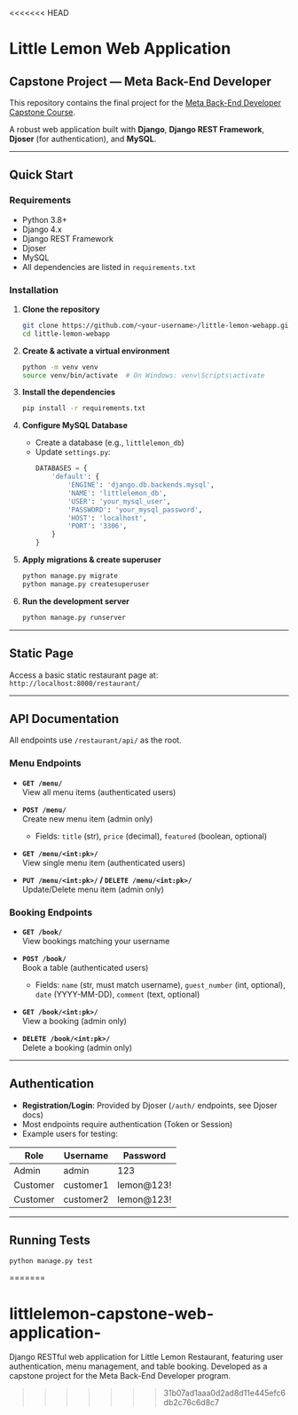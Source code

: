 <<<<<<< HEAD
# Little Lemon Web Application

## Capstone Project — Meta Back-End Developer

This repository contains the final project for the [Meta Back-End Developer Capstone Course](https://www.coursera.org/learn/back-end-developer-capstone/).

A robust web application built with **Django**, **Django REST Framework**, **Djoser** (for authentication), and **MySQL**.

---

## Quick Start

### Requirements

- Python 3.8+
- Django 4.x
- Django REST Framework
- Djoser
- MySQL
- All dependencies are listed in `requirements.txt`

### Installation

1. **Clone the repository**

   ```bash
   git clone https://github.com/<your-username>/little-lemon-webapp.git
   cd little-lemon-webapp
   ```

2. **Create & activate a virtual environment**

   ```bash
   python -m venv venv
   source venv/bin/activate  # On Windows: venv\Scripts\activate
   ```

3. **Install the dependencies**

   ```bash
   pip install -r requirements.txt
   ```

4. **Configure MySQL Database**

   - Create a database (e.g., `littlelemon_db`)
   - Update `settings.py`:
     ```python
     DATABASES = {
         'default': {
             'ENGINE': 'django.db.backends.mysql',
             'NAME': 'littlelemon_db',
             'USER': 'your_mysql_user',
             'PASSWORD': 'your_mysql_password',
             'HOST': 'localhost',
             'PORT': '3306',
         }
     }
     ```

5. **Apply migrations & create superuser**

   ```bash
   python manage.py migrate
   python manage.py createsuperuser
   ```

6. **Run the development server**
   ```bash
   python manage.py runserver
   ```

---

## Static Page

Access a basic static restaurant page at:  
`http://localhost:8000/restaurant/`

---

## API Documentation

All endpoints use `/restaurant/api/` as the root.

### Menu Endpoints

- **`GET /menu/`**  
  View all menu items (authenticated users)
- **`POST /menu/`**  
  Create new menu item (admin only)

  - Fields: `title` (str), `price` (decimal), `featured` (boolean, optional)

- **`GET /menu/<int:pk>/`**  
  View single menu item (authenticated users)
- **`PUT /menu/<int:pk>/` / `DELETE /menu/<int:pk>/`**  
  Update/Delete menu item (admin only)

### Booking Endpoints

- **`GET /book/`**  
  View bookings matching your username

- **`POST /book/`**  
  Book a table (authenticated users)

  - Fields: `name` (str, must match username), `guest_number` (int, optional), `date` (YYYY-MM-DD), `comment` (text, optional)

- **`GET /book/<int:pk>/`**  
  View a booking (admin only)
- **`DELETE /book/<int:pk>/`**  
  Delete a booking (admin only)

---

## Authentication

- **Registration/Login**: Provided by Djoser (`/auth/` endpoints, see Djoser docs)
- Most endpoints require authentication (Token or Session)
- Example users for testing:

| Role     | Username  | Password   |
| -------- | --------- | ---------- |
| Admin    | admin     | 123        |
| Customer | customer1 | lemon@123! |
| Customer | customer2 | lemon@123! |

---

## Running Tests

```bash
python manage.py test
```
=======
# littlelemon-capstone-web-application-
Django RESTful web application for Little Lemon Restaurant, featuring user authentication, menu management, and table booking. Developed as a capstone project for the Meta Back-End Developer program.
>>>>>>> 31b07ad1aaa0d2ad8d11e445efc6db2c76c6d8c7
